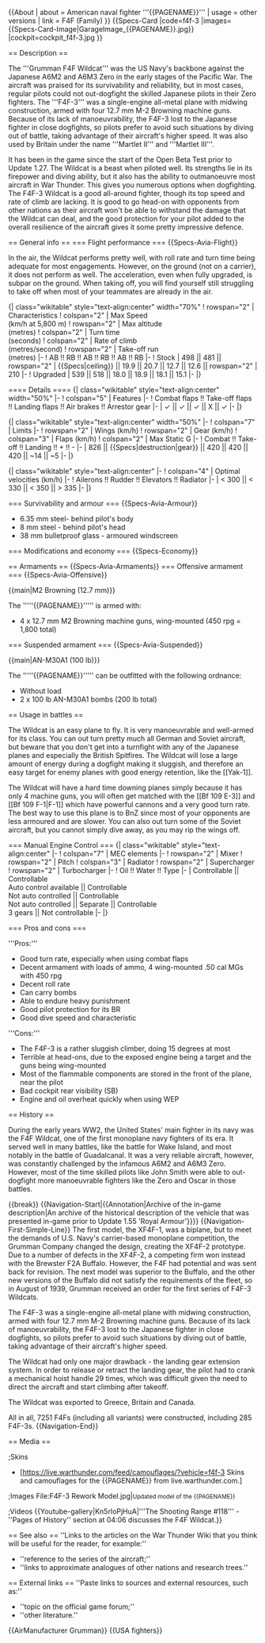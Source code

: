 {{About
| about = American naval fighter '''{{PAGENAME}}'''
| usage = other versions
| link = F4F (Family)
}}
{{Specs-Card
|code=f4f-3
|images={{Specs-Card-Image|GarageImage_{{PAGENAME}}.jpg}}
|cockpit=cockpit_f4f-3.jpg
}}

== Description ==
<!-- ''In the description, the first part should be about the history of and the creation and combat usage of the aircraft, as well as its key features. In the second part, tell the reader about the aircraft in the game. Insert a screenshot of the vehicle, so that if the novice player does not remember the vehicle by name, he will immediately understand what kind of vehicle the article is talking about.'' -->
The '''Grumman F4F Wildcat''' was the US Navy's backbone against the Japanese A6M2 and A6M3 Zero in the early stages of the Pacific War. The aircraft was praised for its survivability and reliability, but in most cases, regular pilots could not out-dogfight the skilled Japanese pilots in their Zero fighters. The '''F4F-3''' was a single-engine all-metal plane with midwing construction, armed with four 12.7 mm M-2 Browning machine guns. Because of its lack of manoeuvrability, the F4F-3 lost to the Japanese fighter in close dogfights, so pilots prefer to avoid such situations by diving out of battle, taking advantage of their aircraft's higher speed. It was also used by Britain under the name '''Martlet II''' and '''Martlet III'''.

It has been in the game since the start of the Open Beta Test prior to Update 1.27. The Wildcat is a beast when piloted well. Its strengths lie in its firepower and diving ability, but it also has the ability to outmanoeuvre most aircraft in War Thunder. This gives you numerous options when dogfighting. The F4F-3 Wildcat is a good all-around fighter, though its top speed and rate of climb are lacking. It is good to go head-on with opponents from other nations as their aircraft won't be able to withstand the damage that the Wildcat can deal, and the good protection for your pilot added to the overall resilience of the aircraft gives it some pretty impressive defence.

== General info ==
=== Flight performance ===
{{Specs-Avia-Flight}}
<!-- ''Describe how the aircraft behaves in the air. Speed, manoeuvrability, acceleration and allowable loads - these are the most important characteristics of the vehicle.'' -->
In the air, the Wildcat performs pretty well, with roll rate and turn time being adequate for most engagements. However, on the ground (not on a carrier), it does not perform as well. The acceleration, even when fully upgraded, is subpar on the ground. When taking off, you will find yourself still struggling to take off when most of your teammates are already in the air.

{| class="wikitable" style="text-align:center" width="70%"
! rowspan="2" | Characteristics
! colspan="2" | Max Speed<br>(km/h at 5,800 m)
! rowspan="2" | Max altitude<br>(metres)
! colspan="2" | Turn time<br>(seconds)
! colspan="2" | Rate of climb<br>(metres/second)
! rowspan="2" | Take-off run<br>(metres)
|-
! AB !! RB !! AB !! RB !! AB !! RB
|-
! Stock
| 498 || 481 || rowspan="2" | {{Specs|ceiling}} || 19.9 || 20.7 || 12.7 || 12.6 || rowspan="2" | 210
|-
! Upgraded
| 539 || 518 || 18.0 || 18.9 || 18.1 || 15.1
|-
|}

==== Details ====
{| class="wikitable" style="text-align:center" width="50%"
|-
! colspan="5" | Features
|-
! Combat flaps !! Take-off flaps !! Landing flaps !! Air brakes !! Arrestor gear
|-
| ✓ || ✓ || ✓ || X || ✓     <!-- ✓ -->
|-
|}

{| class="wikitable" style="text-align:center" width="50%"
|-
! colspan="7" | Limits
|-
! rowspan="2" | Wings (km/h)
! rowspan="2" | Gear (km/h)
! colspan="3" | Flaps (km/h)
! colspan="2" | Max Static G
|-
! Combat !! Take-off !! Landing !! + !! -
|-
| 826 <!-- {{Specs|destruction|body}} --> || {{Specs|destruction|gear}} || 420 || 420 || 420 || ~14 || ~5
|-
|}

{| class="wikitable" style="text-align:center"
|-
! colspan="4" | Optimal velocities (km/h)
|-
! Ailerons !! Rudder !! Elevators !! Radiator
|-
| < 300 || < 330 || < 350 || > 335
|-
|}

=== Survivability and armour ===
{{Specs-Avia-Armour}}
<!-- ''Examine the survivability of the aircraft. Note how vulnerable the structure is and how secure the pilot is, whether the fuel tanks are armoured, etc. Describe the armour, if there is any, and also mention the vulnerability of other critical aircraft systems.'' -->

* 6.35 mm steel- behind pilot's body
* 8 mm steel - behind pilot's head
* 38 mm bulletproof glass - armoured windscreen

=== Modifications and economy ===
{{Specs-Economy}}

== Armaments ==
{{Specs-Avia-Armaments}}
=== Offensive armament ===
{{Specs-Avia-Offensive}}
<!-- ''Describe the offensive armament of the aircraft, if any. Describe how effective the cannons and machine guns are in a battle, and also what belts or drums are better to use. If there is no offensive weaponry, delete this subsection.'' -->
{{main|M2 Browning (12.7 mm)}}

The '''''{{PAGENAME}}''''' is armed with:

* 4 x 12.7 mm M2 Browning machine guns, wing-mounted (450 rpg = 1,800 total)

=== Suspended armament ===
{{Specs-Avia-Suspended}}
<!-- ''Describe the aircraft's suspended armament: additional cannons under the wings, bombs, rockets and torpedoes. This section is especially important for bombers and attackers. If there is no suspended weaponry remove this subsection.'' -->
{{main|AN-M30A1 (100 lb)}}

The '''''{{PAGENAME}}''''' can be outfitted with the following ordnance:

* Without load
* 2 x 100 lb AN-M30A1 bombs (200 lb total)

== Usage in battles ==
<!-- ''Describe the tactics of playing in the aircraft, the features of using aircraft in a team and advice on tactics. Refrain from creating a "guide" - do not impose a single point of view, but instead, give the reader food for thought. Examine the most dangerous enemies and give recommendations on fighting them. If necessary, note the specifics of the game in different modes (AB, RB, SB).'' -->
The Wildcat is an easy plane to fly. It is very manoeuvrable and well-armed for its class. You can out turn pretty much all German and Soviet aircraft, but beware that you don't get into a turnfight with any of the Japanese planes and especially the British Spitfires. The Wildcat will lose a large amount of energy during a dogfight making it sluggish, and therefore an easy target for enemy planes with good energy retention, like the [[Yak-1]].

The Wildcat will have a hard time downing planes simply because it has only 4 machine guns, you will often get matched with the [[Bf 109 E-3]] and [[Bf 109 F-1|F-1]] which have powerful cannons and a very good turn rate. The best way to use this plane is to BnZ since most of your opponents are less armoured and are slower. You can also out turn some of the Soviet aircraft, but you cannot simply dive away, as you may rip the wings off.

=== Manual Engine Control ===
{| class="wikitable" style="text-align:center"
|-
! colspan="7" | MEC elements
|-
! rowspan="2" | Mixer
! rowspan="2" | Pitch
! colspan="3" | Radiator
! rowspan="2" | Supercharger
! rowspan="2" | Turbocharger
|-
! Oil !! Water !! Type
|-
| Controllable || Controllable<br>Auto control available || Controllable<br>Not auto controlled || Controllable<br>Not auto controlled || Separate || Controllable<br>3 gears || Not controllable
|-
|}

=== Pros and cons ===
<!-- ''Summarise and briefly evaluate the vehicle in terms of its characteristics and combat effectiveness. Mark its pros and cons in the bulleted list. Try not to use more than 6 points for each of the characteristics. Avoid using categorical definitions such as "bad", "good" and the like - use substitutions with softer forms such as "inadequate" and "effective".'' -->

'''Pros:'''

* Good turn rate, especially when using combat flaps
* Decent armament with loads of ammo, 4 wing-mounted .50 cal MGs with 450 rpg
* Decent roll rate
* Can carry bombs
* Able to endure heavy punishment
* Good pilot protection for its BR
* Good dive speed and characteristic

'''Cons:'''

* The F4F-3 is a rather sluggish climber, doing 15 degrees at most
* Terrible at head-ons, due to the exposed engine being a target and the guns being wing-mounted
* Most of the flammable components are stored in the front of the plane, near the pilot
* Bad cockpit rear visibility (SB)
* Engine and oil overheat quickly when using WEP

== History ==
<!-- ''Describe the history of the creation and combat usage of the aircraft in more detail than in the introduction. If the historical reference turns out to be too long, take it to a separate article, taking a link to the article about the vehicle and adding a block "/History" (example: <nowiki>https://wiki.warthunder.com/(Vehicle-name)/History</nowiki>) and add a link to it here using the <code>main</code> template. Be sure to reference text and sources by using <code><nowiki><ref></ref></nowiki></code>, as well as adding them at the end of the article with <code><nowiki><references /></nowiki></code>. This section may also include the vehicle's dev blog entry (if applicable) and the in-game encyclopedia description (under <code><nowiki>=== In-game description ===</nowiki></code>, also if applicable).'' -->
During the early years WW2, the United States' main fighter in its navy was the F4F Wildcat, one of the first monoplane navy fighters of its era. It served well in many battles, like the battle for Wake Island, and most notably in the battle of Guadalcanal. It was a very reliable aircraft, however, was constantly challenged by the infamous A6M2 and A6M3 Zero. However, most of the time skilled pilots like John Smith were able to out-dogfight more manoeuvrable fighters like the Zero and Oscar in those battles.

{{break}}
{{Navigation-Start|{{Annotation|Archive of the in-game description|An archive of the historical description of the vehicle that was presented in-game prior to Update 1.55 'Royal Armour'}}}}
{{Navigation-First-Simple-Line}}
The first model, the XF4F-1, was a biplane, but to meet the demands of U.S. Navy's carrier-based monoplane competition, the Grumman Company changed the design, creating the XF4F-2 prototype. Due to a number of defects in the XF4F-2, a competing firm won instead with the Brewster F2A Buffalo. However, the F4F had potential and was sent back for revision. The next model was superior to the Buffalo, and the other new versions of the Buffalo did not satisfy the requirements of the fleet, so in August of 1939, Grumman received an order for the first series of F4F-3 Wildcats.

The F4F-3 was a single-engine all-metal plane with midwing construction, armed with four 12.7 mm M-2 Browning machine guns. Because of its lack of manoeuvrability, the F4F-3 lost to the Japanese fighter in close dogfights, so pilots prefer to avoid such situations by diving out of battle, taking advantage of their aircraft's higher speed.

The Wildcat had only one major drawback - the landing gear extension system. In order to release or retract the landing gear, the pilot had to crank a mechanical hoist handle 29 times, which was difficult given the need to direct the aircraft and start climbing after takeoff.

The Wildcat was exported to Greece, Britain and Canada.

All in all, 7251 F4Fs (including all variants) were constructed, including 285 F4F-3s.
{{Navigation-End}}

== Media ==
<!-- ''Excellent additions to the article would be video guides, screenshots from the game, and photos.'' -->

;Skins

* [https://live.warthunder.com/feed/camouflages/?vehicle=f4f-3 Skins and camouflages for the {{PAGENAME}} from live.warthunder.com.]

;Images
<gallery mode="packed-hover" heights="200">
File:F4F-3 Rework Model.jpg|<small>Updated model of the {{PAGENAME}}</small>
</gallery>

;Videos
{{Youtube-gallery|Kn5rIoPjHuA|'''The Shooting Range #118''' - ''Pages of History'' section at 04:06 discusses the F4F Wildcat.}}

== See also ==
''Links to the articles on the War Thunder Wiki that you think will be useful for the reader, for example:''

* ''reference to the series of the aircraft;''
* ''links to approximate analogues of other nations and research trees.''

== External links ==
''Paste links to sources and external resources, such as:''

* ''topic on the official game forum;''
* ''other literature.''

{{AirManufacturer Grumman}}
{{USA fighters}}